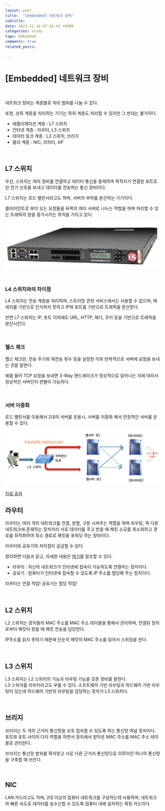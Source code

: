 ```yaml
---
layout: post
title:  "[Embedded] 네트워크 장비"
subtitle:  
date: 2023-11-10 07:45:41 +0900
categories: study
tags: Embedded
comments: true
related_posts:

---
```


# [Embedded] 네트워크 장비<br/>
<br/>

네트워크 장비는 계층별로 처리 범위를 나눌 수 있다.<br/>

또한, 상위 계층을 처리하는 기기는 하위 계층도 처리할 수 있지만 그 반대는 불가하다.<br/>

- 애플리케이션 계층 : L7 스위치
- 인터넷 계층 : 라우터, L3 스위치
- 데이터 링크 계층 : L2 스위치, 브리지
- 물리 계층 : NIC, 리피터, AP

<br/>

## L7 스위치<br/>

우선, 스위치는 여러 장비를 연결하고 데이터 통신을 중재하며 목적지가 연결된 포트로만 전기 신호를 보내고 데이터를 전송하는 통신 장비이다.<br/>

L7 스위치는 로드 밸런서라고도 하며, 서버의 부하를 분산하는 기기이다.<br/>

클라이언트로 부터 오는 요청들을 뒤쪽의 여러 서버로 나누는 역할을 하며 처리할 수 있는 트래픽의 양을 증가시키는 목적을 가지고 있다.<br/>

![Alt text](https://github.com/WookeyKim95/WookeyKim95.github.io/blob/main/_posts/study/Embedded/Network_Equip_1.png?raw=true)

<br/>

### L4 스위치와의 차이점<br/>

L4 스위치는 전송 계층을 처리하며, 스트리밍 관련 서비스에서는 사용할 수 없으며, 메세지를 기반으로 인식하지 못하고 IP와 포트를 기반으로 트래픽을 분산한다.<br/>

반면 L7 스위치는 IP, 포트 이외에도 URL, HTTP, 헤더, 쿠키 등을 기반으로 트래픽을 분산시킨다.

<br/>

### 헬스 체크<br/>

헬스 체크란, 전송 주기와 재전송 횟수 등을 설정한 이후 반복적으로 서버에 요청을 보내는 것을 말한다.<br/>

예를 들어 TCP 요청을 보내면 3-Way 핸드셰이크가 정상적으로 일어나는 지에 따라서 정상적인 서버인지 판별이 가능하다.<br/>

<br/>

### 서버 이중화<br/>

로드 밸런서를 이용해서 2대의 서버를 운용시, 서버를 이중화 해서 안정적인 서버를 운용할 수 있다.<br/>

![Alt text](https://github.com/WookeyKim95/WookeyKim95.github.io/blob/main/_posts/study/Embedded/Network_Equip_2.png?raw=true)

[자료 출처](https://travislife.tistory.com/47#google_vignette)


## 라우터<br/>

라우터는 여러 개의 네트워크를 연결, 분할, 구분 시켜주는 역할을 하며 라우팅, 즉 다른 네트워크에 존재하는 장치끼리 서로 데이터를 주고 받을 때 패킷 소모를 최소화하고 경로를 최적화하여 최소 경로로 패킷을 포워딩 하는 장비이다.<br/>

라우터와 공유기의 차이점이 궁금할 수 있다.<br/>

정리하면 다음과 같고, 자세한 내용은 [여기](https://blog.naver.com/reductionist101/221468851236)를 참조할 수 있다.

- 라우터 : 자신의 네트워크가 인터넷에 접속이 가능하도록 연결하는 장치이다.
- 공유기 : 컴퓨터가 인터넷에 접속할 수 있도록 IP 주소를 할당해 주는 장치이다.

라우터는 연결 작업! 공유기는 할당 작업!<br/>

<br/>

## L2 스위치<br/>

L2 스위치는 장치들의 MAC 주소를 MAC 주소 테이블을 통해서 관리하며, 연결된 장치로부터 패킷이 왔을 때 패킷 전송을 담당한다.<br/>

IP주소를 읽지 못하기 때문에 단순히 패킷의 MAC 주소를 읽어서 스위칭을 한다.

<br/>

## L3 스위치<br/>

L3 스위치는 L2 스위치의 기능과 라우팅 기능을 갖춘 장비를 말한다.<br/>
L3 스위치를 라우터라고도 부를 수 있다. 소프트웨어 기반 라우팅과 하드웨어 기반 라우팅이 있는데 하드웨어 기반의 라우팅을 담당하는 장치가 L3 스위치다.<br/>

<br/>

## 브리지<br/>

브리지는 두 개의 근거리 통신망을 상호 접속할 수 있도록 하는 통신망 여녈 장치이다. 포트와 포트 사이의 다리 역할을 하면서 장치에서 받아온 MAC 주소를 MAC 주소 테이블로 관리한다.<br/>

브리지는 통신망 범위를 확자앟고 서로 다른 근거리 통신망으로 이루어진 하나의 통신망을 구축할 때 쓰인다.<br/>

<br/>

## NIC<br/>

LAN 카드라고도 하며, 2대 이상의 컴퓨터 네트워크를 구성하는데 사용하며, 네트워크와 빠른 속도로 데이터를 송수신할 수 있도록 컴퓨터 내에 설치하는 확장 카드이다.<br/>

